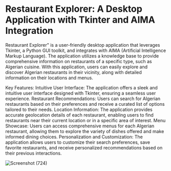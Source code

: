 # Restaurant Explorer: A Desktop Application with Tkinter and AIMA Integration
Restaurant Explorer" is a user-friendly desktop application that leverages Tkinter, a Python GUI toolkit, and integrates with AIMA (Artificial Intelligence Markup Language). The application utilizes a knowledge base to provide comprehensive information on restaurants of a specific type, such as Algerian cuisine. With this application, users can easily explore and discover Algerian restaurants in their vicinity, along with detailed information on their locations and menus.

Key Features:
Intuitive User Interface: The application offers a sleek and intuitive user interface designed with Tkinter, ensuring a seamless user experience.
Restaurant Recommendations: Users can search for Algerian restaurants based on their preferences and receive a curated list of options tailored to their needs.
Location Information: The application provides accurate geolocation details of each restaurant, enabling users to find restaurants near their current location or in a specific area of interest.
Menu Showcase: Users can access comprehensive menus for each Algerian restaurant, allowing them to explore the variety of dishes offered and make informed dining choices.
Personalization and Customization: The application allows users to customize their search preferences, save favorite restaurants, and receive personalized recommendations based on their previous interactions.






![Screenshot (724)](https://github.com/Lina238/Restaurant-Explorer/assets/83450184/57bd9844-f735-4dcf-903d-638e449b4e73)
